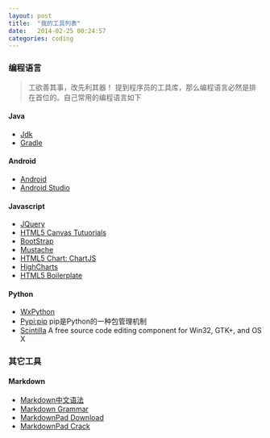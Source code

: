 ```yaml
---
layout: post
title:  "我的工具列表"
date:   2014-02-25 00:24:57
categories: coding
---
```


### 编程语言
> 工欲善其事，改先利其器！
> 提到程序员的工具库，那么编程语言必然是排在首位的。自己常用的编程语言如下

#### Java	
* [Jdk][]
* [Gradle][]
 

#### Android
* [Android][]
* [Android Studio][]

#### Javascript
* [JQuery][]
* [HTML5 Canvas Tutuorials][]
* [BootStrap][]
* [Mustache][]
* [HTML5 Chart: ChartJS][]
* [HighCharts][]
* [HTML5 Boilerplate][]

#### Python
* [WxPython][]
* [Pypi:pip][] pip是Python的一种包管理机制
* [Scintilla][] A free source code editing component for Win32, GTK+, and OS X


### 其它工具 ####

#### Markdown ####
* [Markdown中文语法][]
* [Markdown Grammar][]
* [MarkdownPad Download][]
* [MarkdownPad Crack][]



















[Jdk]: http://www.oracle.com/technetwork/cn/java/javase/downloads/
[Gradle]: www.gradle.org/‎
[Android]: http://developer.android.com/index.html
[Jquery]: http://www.jquery.com
[HTML5 Canvas Tutuorials]: http://www.html5canvastutorials.com/
[BootStrap]: http://getbootstrap.com/
[Android Studio]: http://tools.android.com/recent
[Markdown中文语法]: http://markdown.tw/
[Markdown Grammar]: http://daringfireball.net/projects/markdown/
[MarkdownPad Download]: http://markdownpad.com/download.html
[MarkdownPad Crack]: http://iamjuza.blogspot.com/2013/09/unlocking-markdownpad-2.html
[WxPython]: http://www.wxpython.org/
[Mustache]: http://mustache.github.io/
[Pypi:pip]: http://www.pip-installer.org/
[Scintilla]:http://www.scintilla.org/
[HTML5 Chart: ChartJS]:http://www.chartjs.org/
[HighCharts]:http://www.highcharts.com/
[HTML5 Boilerplate]:http://html5boilerplate.com/

